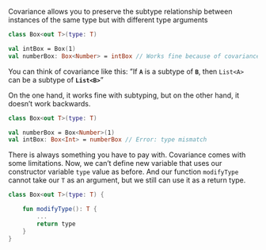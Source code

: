 Covariance allows you to preserve the subtype relationship between instances of the same type but with different type arguments

```kotlin
class Box<out T>(type: T) 

val intBox = Box(1) 
val numberBox: Box<Number> = intBox // Works fine because of covariance
```

You can think of covariance like this: ”If **`A`** is a subtype of **`B`**, then `List<A>` can be a subtype of **`List<B>`**”

On the one hand, it works fine with subtyping, but on the other hand, it doesn’t work backwards.

```kotlin
class Box<out T>(type: T) 

val numberBox = Box<Number>(1)
val intBox: Box<Int> = numberBox // Error: type mismatch
```

There is always something you have to pay with. Covariance comes with some limitations. Now, we can’t define new variable that uses our constructor variable `type` value as before. And our function `modifyType` cannot take our `T` as an argument, but we still can use it as a return type.
```kotlin
class Box<out T>(type: T) {

    fun modifyType(): T {
        ...
        return type
    }
}
```